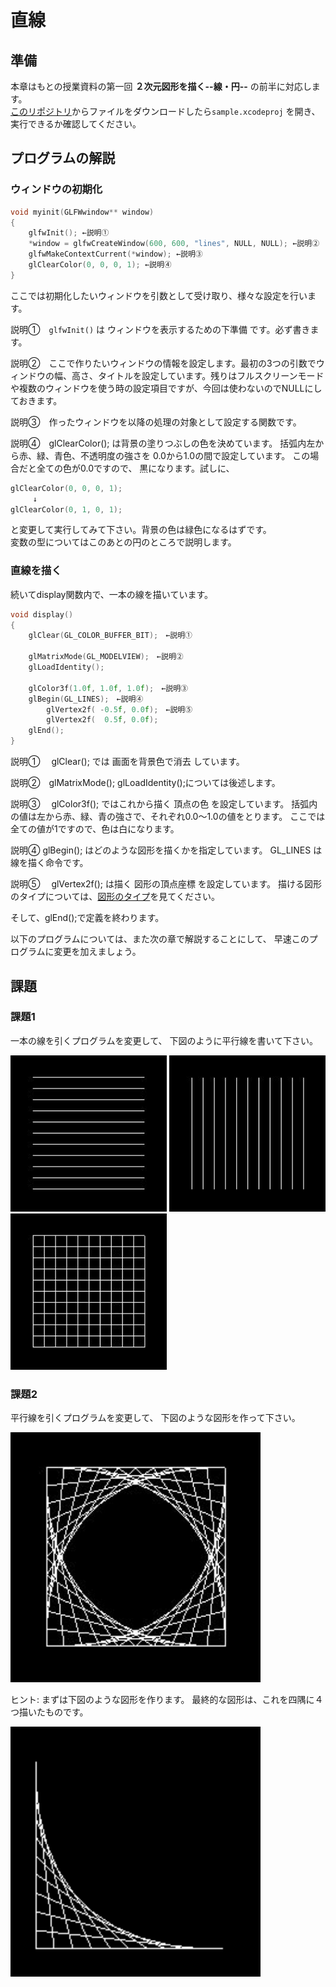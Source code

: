 # 直線

## 準備
本章はもとの授業資料の第一回 **２次元図形を描く--線・円--** の前半に対応します。<br>
[このリポジトリ](https://github.com/trnciii/ciesample-lines)からファイルをダウンロードしたら`sample.xcodeproj` を開き、実行できるか確認してください。


## プログラムの解説

### ウィンドウの初期化
```cpp
void myinit(GLFWwindow** window)
{
    glfwInit(); ←説明①
    *window = glfwCreateWindow(600, 600, "lines", NULL, NULL); ←説明②
    glfwMakeContextCurrent(*window); ←説明③
    glClearColor(0, 0, 0, 1); ←説明④
}
```
ここでは初期化したいウィンドウを引数として受け取り、様々な設定を行います。

説明①　`glfwInit()` は ウィンドウを表示するための下準備 です。必ず書きます。

説明②　ここで作りたいウィンドウの情報を設定します。最初の3つの引数でウィンドウの幅、高さ、タイトルを設定しています。残りはフルスクリーンモードや複数のウィンドウを使う時の設定項目ですが、今回は使わないのでNULLにしておきます。

説明③　作ったウィンドウを以降の処理の対象として設定する関数です。

説明④　glClearColor(); は背景の塗りつぶしの色を決めています。 括弧内左から赤、緑、青色、不透明度の強さを 0.0から1.0の間で設定しています。 この場合だと全ての色が0.0ですので、 黒になります。試しに、
```cpp
glClearColor(0, 0, 0, 1);
　　　↓
glClearColor(0, 1, 0, 1);
```
と変更して実行してみて下さい。背景の色は緑色になるはずです。<br>
変数の型についてはこのあとの円のところで説明します。

### 直線を描く
続いてdisplay関数内で、一本の線を描いています。
```cpp
void display()
{
    glClear(GL_COLOR_BUFFER_BIT);　←説明①

    glMatrixMode(GL_MODELVIEW);　←説明②
    glLoadIdentity();

    glColor3f(1.0f, 1.0f, 1.0f);　←説明③
    glBegin(GL_LINES);　←説明④
        glVertex2f( -0.5f, 0.0f);　←説明⑤
        glVertex2f(  0.5f, 0.0f);
    glEnd();
}
```
説明①　 glClear(); では 画面を背景色で消去 しています。

説明②　glMatrixMode(); glLoadIdentity();については後述します。

説明③　 glColor3f(); ではこれから描く 頂点の色 を設定しています。
括弧内の値は左から赤、緑、青の強さで、それぞれ0.0～1.0の値をとります。 ここでは全ての値が1ですので、色は白になります。

説明④ glBegin(); はどのような図形を描くかを指定しています。 GL_LINES は線を描く命令です。

説明⑤　 glVertex2f(); は描く 図形の頂点座標 を設定しています。
描ける図形のタイプについては、[図形のタイプ](../surface/README.md#図形のタイプ)を見てください。

そして、glEnd();で定義を終わります。

以下のプログラムについては、また次の章で解説することにして、 早速このプログラムに変更を加えましょう。

## 課題

### 課題1
一本の線を引くプログラムを変更して、 下図のように平行線を書いて下さい。

<img src="./images/parallel.gif" width="250">
<img src="./images/parallel_tate.gif" width="250">
<img src="./images/check.gif" width="250">

### 課題2
平行線を引くプログラムを変更して、 下図のような図形を作って下さい。

<img src="./images/roid.gif" width="400">

ヒント: まずは下図のような図形を作ります。 最終的な図形は、これを四隅に４つ描いたものです。

<img src="./images/roid_1.gif" width="400">
